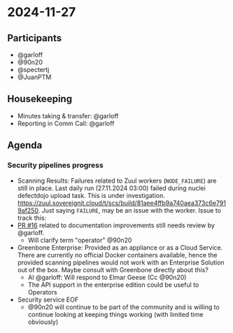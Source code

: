 # 2024-11-27

## Participants
- @garloff
- @90n20
- @spectertj
- @JuanPTM

## Housekeeping
* Minutes taking & transfer: @garloff
* Reporting in Comm Call: @garloff

## Agenda

### Security pipelines progress
- Scanning Results: Failures related to Zuul workers (`NODE_FAILURE`) are still in place. Last daily run (27.11.2024 03:00) failed during nuclei defectdojo upload task. This is under investigation. https://zuul.sovereignit.cloud/t/scs/build/81aee4ffb9a740aea373c6e7919af250. Just saying `FAILURE`, may be an issue with the worker. Issue to track this:
- [PR #16](https://github.com/SovereignCloudStack/security-infra-scan-pipeline/pull/16) related to documentation improvements still needs review by @garloff.
    - Will clarify term "operator" @90n20
- Greenbone Enterprise: Provided as an appliance or as a Cloud Service. There are currently no official Docker containers available, hence the provided scanning pipelines would not work with an Enterprise Solution out of the box. Maybe consult with Greenbone directly about this?
    - AI @garloff: Will respond to Elmar Geese (Cc @90n20)
    - The API support in the enterprise edition could be useful to Operators
- Security service EOF
    - @90n20 will continue to be part of the community and is willing to continue looking at keeping things working (with limited time obviously)
